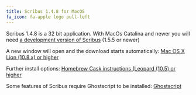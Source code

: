 ```yaml
---
title: Scribus 1.4.8 for MacOS
fa_icon: fa-apple logo pull-left
---
```


Scribus 1.4.8 is a 32 bit application. With MacOs Catalina and newer you will need [a development version of Scribus](#scribus_1.5.5_for_macos) (1.5.5 or newer)

A new window will open and the download starts automatically:
<i class="fa fa-download" aria-hidden="true"></i> [Mac OS X Lion (10.8.x) or higher](https://sourceforge.net/projects/scribus/files/scribus/1.4.8/scribus-1.4.8.dmg/download?target=_blank)

Further install options:
<i class="fa fa-download" aria-hidden="true"></i> [Homebrew Cask instructions (Leopard (10.5) or higher](https://wiki.scribus.net/canvas/Scribus_and_Homebrew_Cask?target=_blank)

Some features of Scribus require Ghostscript to be installed:
<i class="fa fa-download" aria-hidden="true"></i> [Ghostscript](https://pages.uoregon.edu/koch/?target=_blank)
